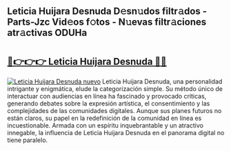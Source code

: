 ## Leticia Huijara Desnuda D𝚎sn𝚞dos filtr𝚊dos - Parts-Jzc Vid𝚎os f𝚘tos - N𝚞evas filtr𝚊ciones atr𝚊ctivas ODUHa

# <h2><a href="http://mb5bl3t.tromn.icu/?c=Leticia+Huijara+Desnuda">🔗👉👉👉 Leticia Huijara Desnuda 🔗🔗</a></h2>

[![Leticia Huijara Desnuda nuevo](https://i.imgur.com/pEAQMta.gif)](http://mb5bl3t.tromn.icu/?c=Leticia+Huijara+Desnuda)
Leticia Huijara Desnuda, una personalidad intrigante y enigmática, elude la categorización simple. Su método único de interactuar con audiencias en línea ha fascinado y provocado críticas, generando debates sobre la expresión artística, el consentimiento y las complejidades de las comunidades digitales. Aunque sus planes futuros no están claros, su papel en la redefinición de la comunidad en línea es incuestionable. Armada con un espíritu inquebrantable y un atractivo innegable, la influencia de Leticia Huijara Desnuda en el panorama digital no tiene paralelo.
